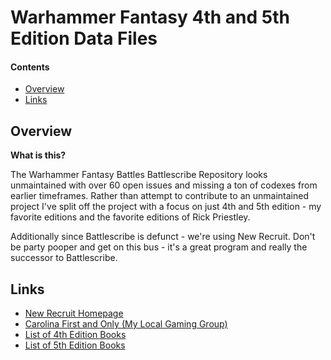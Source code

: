 Warhammer Fantasy 4th and 5th Edition Data Files
=================

#### Contents ####

* [Overview][]
* [Links][]

## Overview ##
[Overview]: #overview

__What is this?__

The Warhammer Fantasy Battles Battlescribe Repository looks unmaintained with over 60 open issues and missing a ton of codexes from earlier timeframes.  Rather than attempt to contribute to an unmaintained project I've split off the project with a focus on just 4th and 5th edition - my favorite editions and the favorite editions of Rick Priestley.

Additionally since Battlescribe is defunct - we're using New Recruit.  Don't be party pooper and get on this bus - it's a great program and really the successor to Battlescribe.

## Links ##
[Links]: #links

* [New Recruit Homepage][]
* [Carolina First and Only (My Local Gaming Group)][]
* [List of 4th Edition Books][]
* [List of 5th Edition Books][]


[New Recruit homepage]: https://www.newrecruit.eu
[Carolina First and Only (My Local Gaming Group)]: https://www.carolinafirstandonly.com
[List of 4th Edition Books]: https://whfb.lexicanum.com/wiki/Army_Books_4th_Edition
[List of 5th Edition Books]: https://whfb.lexicanum.com/wiki/Army_Books_5th_Edition

